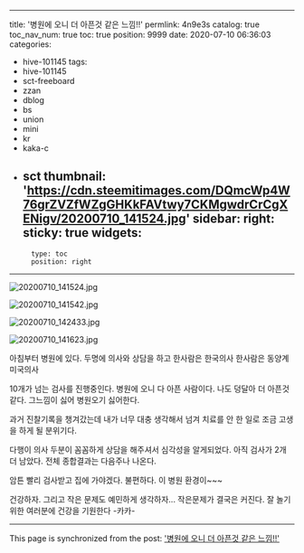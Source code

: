 
---
title: '병원에 오니 더 아픈것 같은 느낌!!'
permlink: 4n9e3s
catalog: true
toc_nav_num: true
toc: true
position: 9999
date: 2020-07-10 06:36:03
categories:
- hive-101145
tags:
- hive-101145
- sct-freeboard
- zzan
- dblog
- bs
- union
- mini
- kr
- kaka-c
- sct
thumbnail: 'https://cdn.steemitimages.com/DQmcWp4W76grZVZfWZgGHKkFAVtwy7CKMgwdrCrCgXENigv/20200710_141524.jpg'
sidebar:
    right:
        sticky: true
widgets:
    -
        type: toc
        position: right
---


![20200710_141524.jpg](https://cdn.steemitimages.com/DQmcWp4W76grZVZfWZgGHKkFAVtwy7CKMgwdrCrCgXENigv/20200710_141524.jpg)

![20200710_141542.jpg](https://cdn.steemitimages.com/DQmZoDidMJnLpQZK2wiJgoUE5cEWyaLUE3rT1Gh7VSq6ULh/20200710_141542.jpg)

![20200710_142433.jpg](https://cdn.steemitimages.com/DQmbksHhEzgMYWT111vUbo1PsnPe4v257jKkeihWS34EHUQ/20200710_142433.jpg)

![20200710_141623.jpg](https://cdn.steemitimages.com/DQmafnNQQzADhox3jTUFAa9hSBARSgywjKn6N79Tvro1Pa7/20200710_141623.jpg)


아침부터 병원에 있다.
두명에 의사와 상담을 하고
한사람은 한국의사 
한사람은 동양계 미국의사

10개가 넘는 검사를 진행중인다.
병원에 오니 다 아픈 사람이다.
나도 덩달아 더 아픈것 같다.
그느낌이 싫어 병원오기 싫어한다.

과거 진찰기록을 챙겨갔는데
내가 너무 대충 생각해서 넘겨
치료를 안 한 일로 조금 고생을
하게 될 분위기다.

다행이 의사 두분이 꼼꼼하게
상담을 해주셔서 심각성을 알게되었다.
아직 검사가 2개 더 남았다.
전체 종합결과는 다음주나 나온다.

암튼 빨리 검사받고 집에 가야겠다.
불편하다. 이 병원 환경이~~~

건강하자. 그리고 작은 문제도
예민하게 생각하자...
작은문제가 결국은 커진다.
잘 놀기 위한 여러분에 건강을 기원한다 -카카-

- - -

This page is synchronized from the post: ['병원에 오니 더 아픈것 같은 느낌!!'](https://steemit.com/@successgr/4n9e3s)
